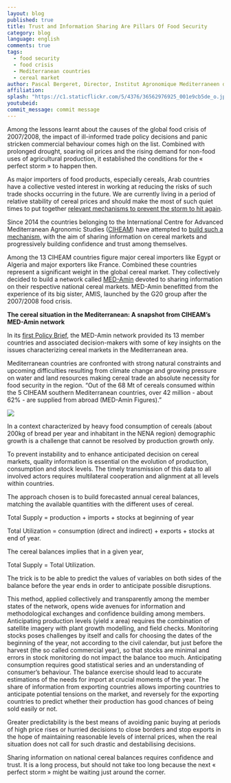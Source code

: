 ```yaml
---
layout: blog
published: true
title: Trust and Information Sharing Are Pillars Of Food Security
category: blog
language: english
comments: true
tags: 
  - food security
  - food crisis
  - Mediterranean countries
  - cereal market
author: Pascal Bergeret, Director, Institut Agronomique Mediterraneen de Montpellier, CIEHAM, France
affiliation: 
splash: "https://c1.staticflickr.com/5/4376/36562976925_001e9cb5de_o.jpg"
youtubeid: 
commit_message: commit message
---
```

Among the lessons learnt about the causes of the global food crisis of 2007/2008, the impact of ill-informed trade policy decisions and panic stricken commercial behaviour comes high on the list. Combined with prolonged drought, soaring oil prices and the rising demand for non-food uses of agricultural production, it established the conditions for the « perfect storm » to happen then.  <!-- more -->




As major importers of food products, especially cereals, Arab countries have a collective vested interest in working at reducing the risks of such trade shocks occurring in the future.  We are currently living in a period of relative stability of cereal prices and should make the most of such quiet times to put together [relevant mechanisms to prevent the storm to hit again]( https://med-amin.ciheam.org/en/home/9-news/107-1-baed-amin-policy-3). 






Since 2014 the countries belonging to the International Centre for Advanced Mediterranean Agronomic Studies ([CIHEAM](https://www.ciheam.org/)) have attempted to [build such a mechanism](http://www.med-amin.org/en/ressources-2/files/docs-communication/articles/234-med-amin-ciheam-watchletter-n-34-article-english-version/file), with the aim of sharing information on cereal markets and progressively building confidence and trust among themselves.





Among the 13 CIHEAM countries figure major cereal importers like Egypt or Algeria and major exporters like France. Combined these countries represent a significant weight in the global cereal market. They collectively decided to build a network called [MED-Amin](https://med-amin.ciheam.org/en/) devoted to sharing information on their respective national cereal markets. MED-Amin benefitted from the experience of its big sister, AMIS, launched by the G20 group after the 2007/2008 food crisis. 





**The cereal situation in the Mediterranean: A snapshot from CIHEAM’s MED-Amin network**





In its [first Policy Brief](https://med-amin.ciheam.org/en/ressources-2/files/docs-communication/policy-brief/265-med-amin-policy-brief-n-1-english-february-2016/file), the MED-Amin network provided its 13 member countries and associated decision-makers with some of key insights on the issues characterizing cereal markets in the Mediterranean area. 




Mediterranean countries are confronted with strong natural constraints and upcoming difficulties resulting from climate change and growing pressure on water and land resources making cereal trade an absolute necessity for food security in the region. “Out of the 68 Mt of cereals consumed within the 5 CIHEAM southern Mediterranean countries, over 42 million - about 62% - are supplied from abroad (MED-Amin Figures).” 



 ![](https://c1.staticflickr.com/5/4334/36424903811_b3eb0cdc0d_z.jpg) 




In a context characterized by heavy food consumption of cereals (about 200kg of bread per year and inhabitant in the NENA region) demographic growth is a challenge that cannot be resolved by production growth only. 





To prevent instability and to enhance anticipated decision on cereal markets, quality information is essential on the evolution of production, consumption and stock levels. The timely transmission of this data to all involved actors requires multilateral cooperation and alignment at all levels within countries. 






The approach chosen is to build forecasted annual cereal balances, matching the available quantities with the different uses of cereal. 




Total Supply =  production + imports +  stocks at beginning of year



Total Utilization = consumption (direct and indirect) + exports + stocks at end of year.


The cereal balances implies that in a given year, 



Total Supply = Total Utilization.





The trick is to be able to predict the values of variables on both sides of the balance before the year ends in order to anticipate possible disruptions. 






This method, applied collectively and transparently among the member states of the network, opens wide avenues for information and methodological exchanges and confidence building among members. Anticipating production levels (yield x area) requires the combination of satellite imagery with plant growth modelling, and field checks. Monitoring stocks poses challenges by itself and calls for choosing the dates of the beginning of the year, not according to the civil calendar, but just before the harvest (the so called commercial year), so that stocks are minimal and errors in stock monitoring do not impact the balance too much. Anticipating consumption requires good statistical series and an understanding of consumer’s behaviour. The balance exercise should lead to accurate estimations of the needs for import at crucial moments of the year. The share of information from exporting countries allows importing countries to anticipate potential tensions on the market, and reversely for the exporting countries to predict whether their production has good chances of being sold easily or not. 





Greater predictability is the best means of avoiding panic buying at periods of high price rises or hurried decisions to close borders and stop exports in the hope of maintaining reasonable levels of internal prices, when the real situation does not call for such drastic and destabilising decisions.





Sharing information on national cereal balances requires confidence and trust. It is a long process, but should not take too long because the next « perfect storm » might be waiting just around the corner.